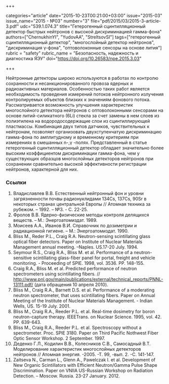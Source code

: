 +++

categories="article"
date="2015-10-23T00:21:00+03:00"
issue="2015-03"
issue_name="2015 - №03"
number="3"
file="pdf/2015/03/2015-3-article-3.pdf"
udc="539.1.074.3"
title="Гетерогенный сцинтилляционный детектор быстрых нейтронов с высокой дискриминацией гамма-фона"
authors=["ChernukhinYI", "YudovAA", "StreltsovSI"]
tags=["гетерогенный сцинтилляционный детектор", "многослойный детектор нейтронов", "дискриминация γ-фона", "оптоволоконные сенсоры на основе лития"]
rubric = "safety"
rubric_name = "Безопасность, надежность и диагностика ЯЭУ"
doi="https://doi.org/10.26583/npe.2015.3.03"

+++

Нейтронные детекторы широко используются в работах по контролю сохранности и несанкционированного провоза ядерных и радиоактивных материалов. Особенностью таких работ является необходимость проведения измерений потоков нейтронного излучения контролируемых объектов близких к значениям фонового потока. Рассматривается возможность улучшения характеристик многослойного детектора нейтронов с оптоволоконными сенсорами на основе литий-силикатного (6Li) стекла за счет замены в нем слоев из полиэтилена на водородосодержащие слои из сцинтиллирующей пластмассы. Комбинация двух типов датчиков, чувствительных к нейтронам, позволяет организовать двухступенчатую дискриминацию гамма-фона по амплитудному и временному критериям при измерениях в смешанных n-,γ -полях. Представленный в статье гетерогенный сцинтилляционный детектор обладает значительно более высоким коэффициентом дискриминации гамма-фона, чем у существующих образцов многослойных детекторов нейтронов при сохранении сравнительно высокой эффективности регистрации нейтронов, характерной для них.

### Ссылки

1. Владиславлев В.В. Естественный нейтронный фон и уровни загрязненности почвы радионуклидами 134Сs, 137Cs, 90Sr в некоторых странах центральной Европы // Атомная техника за рубежом. – 1992. – №3. - С. 22-25.
2. Фролов В.В. Ядерно-физические методы контроля делящихся веществ. – М.: Энергоатомиздат. 1989.
3. Моисеев А.А., Иванов В.И. Справочник по дозиметрии и радиационной гигиене. – М.: Энергоатомиздат. 1990.
4. Bliss M., Reder P.L., Craig R.A. Neutron-sensing scintillating glass optical fiber detectors. Paper on Institute of Nuclear Materials Management annual meeting. –Naples. US.17-20 July. 1994.
5. Seymour R.S., Craig R.A., Bliss M. et al. Performance of a neutron-sensitive scintillating glass-fiber panel for portal, freight and vehicle monitoring. - Proceeding of SPIE. 1998, vol. 3536. PP. 148-155.
6. Craig R.A., Bliss M. et al. Predicted performance of neutron spectrometers using scintillating fibers. // http://www.pnl.gov/main/publications/external/technical_reports/PNNL-13111.pdf/ (дата обращения 10 апреля 2010).
7. Bliss M., Craig R.A., Barnett D.S. et al. Performance of a moderating neutron spectrometer, that uses scintillating fibers. Paper on Annual Meeting of the Institute of Nuclear Materials Management. - Indian Wells, US. 15-19 July. 2001.
8. Bliss M., Craig R.A., Reeder P.L. et al. Real-time dosimetry for boron neutron-capture therapy. IEEETrans. on Nuclear Science. 1995, vol. 42. PP. 639-643.
9. Bliss M., Craig R.A., Reeder P.L. et al. Spectroscopy without a spectrometer. Proc. SPIE 3180. Paper on Third Pacific Nothwest Fiber Optic Sensor Workshop. 2 September. 1997.
10. Деденко Г.Л., Кодилин В.В., Колесников С.В., Самосадный В.Т. Моделирование характеристик многослойных детекторов нейтронов // Атомная энергия. -2005. -Т. 99, -вып. 2. -С. 141-147.
11. Zaitseva N., Carman L., Glenn A., Pawelczak I. et al. Development of New Organic Scintillators with Efficient Neutron/Gamma Pulse Shape Discrimination. Paper on VNIIA US-Russian Workshop on Radiation Detection. – Moscow. Russia. 23-27 January. 2012.